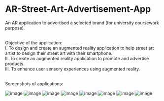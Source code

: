 # AR-Street-Art-Advertisement-App
An AR application to advertised a selected brand (for university coursework purpose).


<br/>Objective of the application:
<br/>I.	To design and create an augmented reality application to help street art artist to design their street art with their smartphone. 
<br/>II.	To create an augmented reality application to promote and advertise products.
<br/>III.	To enhance user sensory experiences using augmented reality. 


<br/>Screenshots of applications:


![image](https://user-images.githubusercontent.com/44870863/67769943-56341800-fa90-11e9-956f-80391f030e8f.png)
![image](https://user-images.githubusercontent.com/44870863/67769949-5af8cc00-fa90-11e9-8bed-c31adf2fc5a6.png)
![image](https://user-images.githubusercontent.com/44870863/67769985-6b10ab80-fa90-11e9-874d-83460334546c.png)
![image](https://user-images.githubusercontent.com/44870863/67769989-6fd55f80-fa90-11e9-9f16-08c68197c023.png)
![image](https://user-images.githubusercontent.com/44870863/67770062-972c2c80-fa90-11e9-99e1-1625aa90672f.png)
![image](https://user-images.githubusercontent.com/44870863/67770072-9dbaa400-fa90-11e9-9ba8-cc60202028bb.png)
![image](https://user-images.githubusercontent.com/44870863/67770076-a0b59480-fa90-11e9-9276-b16f5d355e1e.png)
![image](https://user-images.githubusercontent.com/44870863/67770091-a3b08500-fa90-11e9-93ee-d28279cb6ccb.png)
